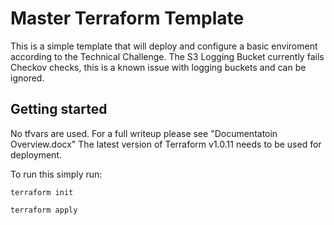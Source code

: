 # Master Terraform Template

This is a simple template that will deploy and configure a basic enviroment according to the Technical Challenge. The S3 Logging Bucket currently fails Checkov checks, this is a known issue with logging buckets and can be ignored.

## Getting started

No tfvars are used. For a full writeup please see "Documentatoin Overview.docx"
The latest version of Terraform v1.0.11 needs to be used for deployment.

To run this simply run:

```shell
terraform init

terraform apply
```